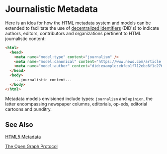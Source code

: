 # Journalistic Metadata

Here is an idea for how the HTML metadata system and models can be extended to facilitate the use of [decentralized identifiers](https://github.com/WebOfTrustInfo/rebooting-the-web-of-trust-fall2017/blob/master/topics-and-advance-readings/did-primer.md) (DID's) to indicate authors, editors, contributors and organizations pertinent to HTML journalistic content:

```html
<html>
  <head>
    <meta name="model:type" content="journalism" />
    <meta name="model:canonical" content="https://www.news.com/article.html" />
    <meta name="model:author" content="did:example:ebfeb1f712ebc6f1c276e12ec21" />
  </head>
  <body>
    ...journalistic content...
  </body>
</html>
```

Metadata models envisioned include types: `journalism` and `opinion`, the latter encompassing newspaper columns, editorials, op-eds, editorial cartoons and punditry.

## See Also
[HTML5 Metadata](https://www.w3.org/TR/html5/document-metadata.html)

[The Open Graph Protocol](http://ogp.me/)
